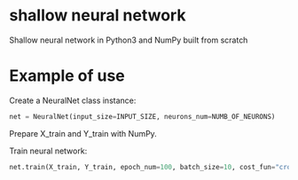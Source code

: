 # shallow neural network
Shallow neural network in Python3 and NumPy built from scratch


# Example of use

Create a NeuralNet class instance:
```python
net = NeuralNet(input_size=INPUT_SIZE, neurons_num=NUMB_OF_NEURONS)
```

Prepare X_train and Y_train with NumPy.

Train neural network:
```python
net.train(X_train, Y_train, epoch_num=100, batch_size=10, cost_fun="cross_entropy", lambd=0.01)
```
